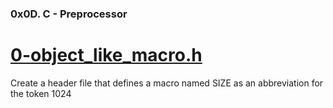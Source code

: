 ### 0x0D. C - Preprocessor

# [0-object_like_macro.h]()
Create a header file that defines a macro named SIZE as an abbreviation for the token 1024
